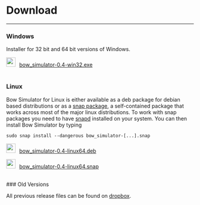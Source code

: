 # Download
---

### Windows

Installer for 32 bit and 64 bit versions of Windows.

<img src="../images/icon_msi.png" style="width: 25px; margin: 0px 10px 0px 0px">[bow_simulator-0.4-win32.exe](https://bit.ly/2y6l2D3)
<br>
<br>

### Linux

Bow Simulator for Linux is either available as a deb package for debian based distributions or as a [snap package](http://snapcraft.io/), a self-contained package that works across most of the major linux distributions. To work with snap packages you need to have [snapd](http://snapcraft.io/docs/core/install) installed on your system. You can then install Bow Simulator by typing

```text
sudo snap install --dangerous bow_simulator-[...].snap
```
<img src="../images/icon_deb.png" style="width: 25px; margin: 0px 10px 0px 0px">[bow_simulator-0.4-linux64.deb](https://bit.ly/2his4Bn)

<img src="../images/icon_snap.png" style="width: 25px; margin: 0px 10px 0px 0px">[bow_simulator-0.4-linux64.snap](https://bit.ly/2y5hD7y)

<br>
### Old Versions

All previous release files can be found on [dropbox](https://www.dropbox.com/sh/zjvtizmrafdlbdp/AADhm6O5n27l0mgC1r9NNx6Ia?dl=0&m=).

<!--
### Source Code

Building the program from source yourself should be possible for all [platforms supported by Qt](http://doc.qt.io/qt-5/supported-platforms.html).
Download the source code, unpack it and follow the instructions in the Readme.

[https://www.bitbucket.org/stfnp/bow-simulator](https://bitbucket.org/stfnp/bow-simulator).
-->
